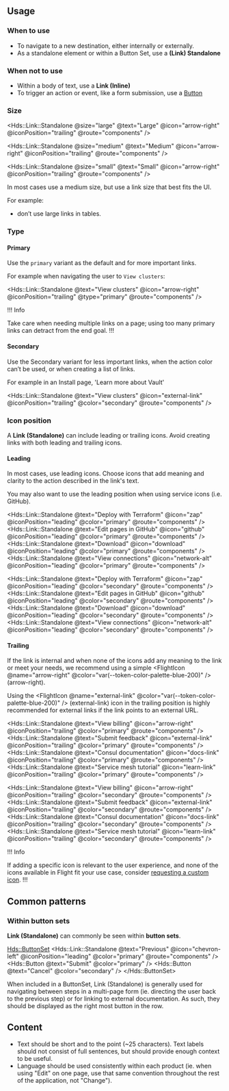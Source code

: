 ## Usage

### When to use

- To navigate to a new destination, either internally or externally.
- As a standalone element or within a Button Set, use a **(Link) Standalone**

### When not to use

- Within a body of text, use a **Link (Inline)**
- To trigger an action or event, like a form submission, use a [Button](/components/button/overview)

### Size

<Hds::Link::Standalone @size="large" @text="Large" @icon="arrow-right" @iconPosition="trailing" @route="components" />

<Hds::Link::Standalone @size="medium" @text="Medium" @icon="arrow-right" @iconPosition="trailing" @route="components" />

<Hds::Link::Standalone @size="small" @text="Small" @icon="arrow-right" @iconPosition="trailing" @route="components" />

In most cases use a medium size, but use a link size that best fits the UI.

For example:

- don’t use large links in tables.

### Type

#### Primary

Use the `primary` variant as the default and for more important links. 

For example when navigating the user to `View clusters`:

<Hds::Link::Standalone @text="View clusters" @icon="arrow-right" @iconPosition="trailing" @type="primary" @route="components" />

!!! Info

Take care when needing multiple links on a page; using too many primary links can detract from the end goal.
!!!
#### Secondary

Use the Secondary variant for less important links, when the action color can’t be used, or when creating a list of links.

For example in an Install page, 'Learn more about Vault'

<Hds::Link::Standalone @text="View clusters" @icon="external-link" @iconPosition="trailing" @color="secondary" @route="components" />

### Icon position

A **Link (Standalone)** can include leading or trailing icons. Avoid creating links with both leading and trailing icons.

#### Leading

In most cases, use leading icons. Choose icons that add meaning and clarity to the action described in the link's text.

You may also want to use the leading position when using service icons (i.e. GitHub).

<Hds::Link::Standalone @text="Deploy with Terraform" @icon="zap" @iconPosition="leading" @color="primary" @route="components" />
<Hds::Link::Standalone @text="Edit pages in GitHub" @icon="github" @iconPosition="leading" @color="primary" @route="components" />
<Hds::Link::Standalone @text="Download" @icon="download" @iconPosition="leading" @color="primary" @route="components" />
<Hds::Link::Standalone @text="View connections" @icon="network-alt" @iconPosition="leading" @color="primary" @route="components" />

<Hds::Link::Standalone @text="Deploy with Terraform" @icon="zap" @iconPosition="leading" @color="secondary" @route="components" />
<Hds::Link::Standalone @text="Edit pages in GitHub" @icon="github" @iconPosition="leading" @color="secondary" @route="components" />
<Hds::Link::Standalone @text="Download" @icon="download" @iconPosition="leading" @color="secondary" @route="components" />
<Hds::Link::Standalone @text="View connections" @icon="network-alt" @iconPosition="leading" @color="secondary" @route="components" />

#### Trailing

If the link is internal and when none of the icons add any meaning to the link or meet your needs, we recommend using a simple <span><FlightIcon @name="arrow-right" @color="var(--token-color-palette-blue-200)" /></span> (arrow-right).

Using the <span><FlightIcon @name="external-link" @color="var(--token-color-palette-blue-200)" /></span> (external-link) icon in the trailing position is highly recommended for external links if the link points to an external URL.

  <Hds::Link::Standalone @text="View billing" @icon="arrow-right" @iconPosition="trailing" @color="primary" @route="components" />
  <Hds::Link::Standalone @text="Submit feedback" @icon="external-link" @iconPosition="trailing" @color="primary" @route="components" />
  <Hds::Link::Standalone @text="Consul documentation" @icon="docs-link" @iconPosition="trailing" @color="primary" @route="components" />
  <Hds::Link::Standalone @text="Service mesh tutorial" @icon="learn-link" @iconPosition="trailing" @color="primary" @route="components" />

  <Hds::Link::Standalone @text="View billing" @icon="arrow-right" @iconPosition="trailing" @color="secondary" @route="components" />
  <Hds::Link::Standalone @text="Submit feedback" @icon="external-link" @iconPosition="trailing" @color="secondary" @route="components" />
  <Hds::Link::Standalone @text="Consul documentation" @icon="docs-link" @iconPosition="trailing" @color="secondary" @route="components" />
  <Hds::Link::Standalone @text="Service mesh tutorial" @icon="learn-link" @iconPosition="trailing" @color="secondary" @route="components" />

!!! Info

If adding a specific icon is relevant to the user experience, and none of the icons available in Flight fit your use case, consider [requesting a custom icon](https://github.com/hashicorp/design-system/issues/new/choose).
!!!

## Common patterns

### Within button sets

**Link (Standalone)** can commonly be seen within **button sets**.

<Hds::ButtonSet>
  <Hds::Link::Standalone @text="Previous" @icon="chevron-left" @iconPosition="leading" @color="primary" @route="components" />
  <Hds::Button @text="Submit" @color="primary" />
  <Hds::Button @text="Cancel" @color="secondary" />
</Hds::ButtonSet>

When included in a ButtonSet, Link (Standalone) is generally used for navigating between steps in a multi-page form (ie. directing the user back to the previous step) or for linking to external documentation. As such, they should be displayed as the right most button in the row.

## Content

- Text should be short and to the point (~25 characters). Text labels should not consist of full sentences, but should provide enough context to be useful.
- Language should be used consistently within each product (ie. when using "Edit" on one page, use that same convention throughout the rest of the application, not "Change").
